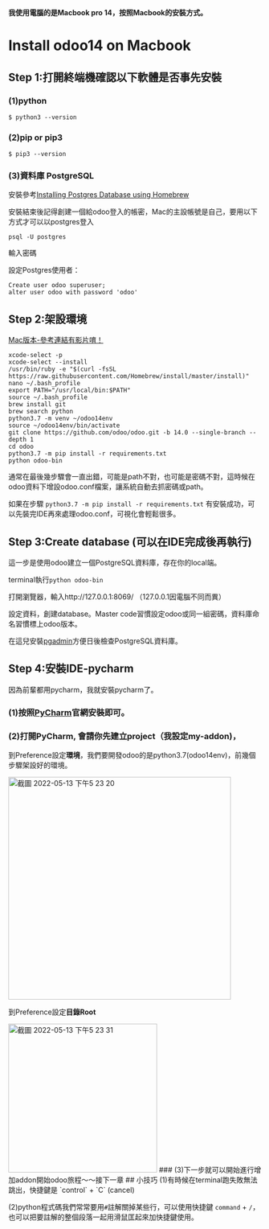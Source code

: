 
**我使用電腦的是Macbook pro 14，按照Macbook的安裝方式。**
# Install odoo14 on Macbook

## Step 1:打開終端機確認以下軟體是否事先安裝
### (1)python
`$ python3 --version`
### (2)pip or pip3
`$ pip3 --version`
     
### (3)資料庫 PostgreSQL
安裝參考[Installing Postgres Database using Homebrew](https://www.sqlshack.com/setting-up-a-postgresql-database-on-mac/)

安裝結束後記得創建一個給odoo登入的帳密，Mac的主設帳號是自己，要用以下方式才可以以postgres登入

`psql -U postgres`

輸入密碼

設定Postgres使用者：	
```
Create user odoo superuser;
alter user odoo with password 'odoo'
```

## Step 2:架設環境
[Mac版本-參考連結有影片唷！](https://googlyengineer.blogspot.com/2021/08/how-to-setup-odoo-on-macbook-pro.html)
```
xcode-select -p
xcode-select --install
/usr/bin/ruby -e "$(curl -fsSL https://raw.githubusercontent.com/Homebrew/install/master/install)"
nano ~/.bash_profile
export PATH="/usr/local/bin:$PATH"
source ~/.bash_profile
brew install git
brew search python
python3.7 -m venv ~/odoo14env
source ~/odoo14env/bin/activate
git clone https://github.com/odoo/odoo.git -b 14.0 --single-branch --depth 1
cd odoo
python3.7 -m pip install -r requirements.txt
python odoo-bin
```
通常在最後幾步驟會一直出錯，可能是path不對，也可能是密碼不對，這時候在odoo資料下增設odoo.conf檔案，讓系統自動去抓密碼或path。

如果在步驟
`python3.7 -m pip install -r requirements.txt`
有安裝成功，可以先裝完IDE再來處理odoo.conf，可視化會輕鬆很多。

## Step 3:Create database (可以在IDE完成後再執行)
這一步是使用odoo建立一個PostgreSQL資料庫，存在你的local端。

terminal執行`python odoo-bin`

打開瀏覽器，輸入http://127.0.0.1:8069/ （127.0.0.1因電腦不同而異）

設定資料，創建database。Master code習慣設定odoo或同一組密碼，資料庫命名習慣標上odoo版本。

在這兒安裝[pgadmin](https://www.pgadmin.org/download/pgadmin-4-macos/)方便日後檢查PostgreSQL資料庫。


## Step 4:安裝IDE-pycharm
因為前輩都用pycharm，我就安裝pycharm了。

### (1)按照[PyCharm](https://www.jetbrains.com/pycharm/)官網安裝即可。
### (2)打開PyCharm, 會請你先建立project（我設定my-addon)，
到Preference設定**環境**，我們要開發odoo的是python3.7(odoo14env)，前幾個步驟架設好的環境。

<img width="443" alt="截圖 2022-05-13 下午5 23 20" src="https://user-images.githubusercontent.com/77597518/168253811-1715ebeb-697e-490d-8ecd-4161458d39ee.png">

到Preference設定**目錄Root**

<img width="296" alt="截圖 2022-05-13 下午5 23 31" src="https://user-images.githubusercontent.com/77597518/168306430-22c3e6c3-0524-46a4-81ff-8cb5aeb5482b.png">
### (3)下一步就可以開始進行增加addon開始odoo旅程～～接下一章
## 小技巧
(1)有時候在terminal跑失敗無法跳出，快捷鍵是 `control` + `C` (cancel)

(2)python程式碼我們常常要用`#`註解關掉某些行，可以使用快捷鍵 `command` + `/`，也可以把要註解的整個段落一起用滑鼠匡起來加快捷鍵使用。

